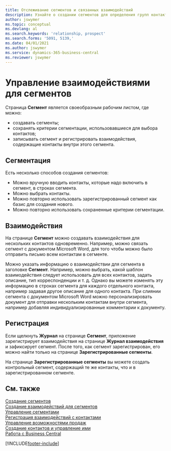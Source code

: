 ```yaml
---
title: Отслеживание сегментов и связанных взаимодействий
description: Узнайте о создании сегментов для определения групп контактов и определения взаимодействий для сегментов.
author: jswymer
ms.topic: conceptual
ms.devlang: al
ms.search.keywords: 'relationship, prospect'
ms.search.forms: '5091, 5139,'
ms.date: 04/01/2021
ms.author: jswymer
ms.service: dynamics-365-business-central
ms.reviewer: jswymer
---
```

# Управление взаимодействиями для сегментов
Страница **Сегмент** является своеобразным рабочим листом, где можно:

* создавать сегменты;
* сохранять критерии сегментации, использовавшиеся для выбора контактов;
* записывать сегмент и регистрировать взаимодействия, содержащие контакты внутри этого сегмента.

## Сегментация
Есть несколько способов создания сегментов:

* Можно вручную вводить контакты, которые надо включить в сегмент, в строках сегмента.
* Можно выбрать контакты.
* Можно повторно использовать зарегистрированный сегмент как базис для создания нового.
* Можно повторно использовать сохраненные критерии сегментации.

## Взаимодействия
На странице **Сегмент** можно создавать взаимодействия для нескольких контактов одновременно. Например, можно связать сегмент с документом Microsoft Word, для того чтобы можно было отправить письмо всем контактам в сегменте.

Можно указать информацию о взаимодействии для сегмента в заголовке **Сегмент**. Например, можно выбрать, какой шаблон взаимодействия следует использовать для всех контактов, задать описание, тип корреспонденции и т. д. Однако вы можете изменять эту информацию в строках сегмента для каждого отдельного контакта, например задавая другое описание для одного контакта. При слиянии сегмента с документом Microsoft Word можно персонализировать документ для отправки нескольким контактам внутри сегмента, например добавляя индивидуализированные комментарии к документу.

## Регистрация
Если щелкнуть **Журнал** на странице **Сегмент**, приложение зарегистрирует взаимодействия на странице **Журнал взаимодействия** и зафиксирует сегмент. После того, как сегмент зарегистрирован, его можно найти только на странице **Зарегистрированные сегменты**.

На странице **Зарегистрированные сегменты** вы можете создать контрольный сегмент, содержащий те же контакты, что и в зарегистрированном сегменте.

## См. также
[Создание сегментов](marketing-how-create-segment.md)  
[Создание взаимодействий для сегментов](marketing-how-create-interactions.md)  
[Управление сегментами](marketing-segments.md)  
[Регистрация взаимодействий с контактами](marketing-interactions.md)  
[Управление возможностями продаж](marketing-manage-sales-opportunities.md)  
[Создание контактов и управление ими](marketing-contacts.md)  
[Работа с Business Central](ui-work-product.md)


[!INCLUDE[footer-include](includes/footer-banner.md)]